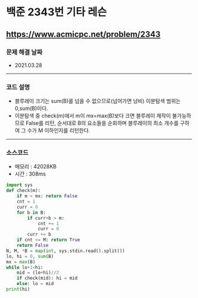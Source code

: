 # 백준 2343번 기타 레슨
https://www.acmicpc.net/problem/2343
---

### 문제 해결 날짜
- 2021.03.28
---

### 코드 설명
- 블루레이 크기는 sum(B)를 넘을 수 없으므로(넘어가면 낭비) 이분탐색 범위는 0,sum(B)이다.
- 이분탐색 중 check(m)에서 m이 mx=max(B)보다 크면 블루레이 제작이 불가능하므로 False를 리턴, 순서대로 B의 요소들을 순회하며 블루레이의 최소 개수를 구하여 그 수가 M 이하인지를 리턴한다.
---

### 소스코드
- 메모리 : 42028KB
- 시간 : 308ms
```Python
import sys
def check(m):
    if m < mx: return False
    cnt = 1
    curr = 0
    for b in B:
        if curr+b > m:
            cnt += 1
            curr = 0
        curr += b
    if cnt <= M: return True
    return False
N, M, *B = map(int, sys.stdin.read().split())
lo, hi = 0, sum(B)
mx = max(B)
while lo+1<hi:
    mid = (lo+hi)//2
    if check(mid): hi = mid
    else: lo = mid
print(hi)
```